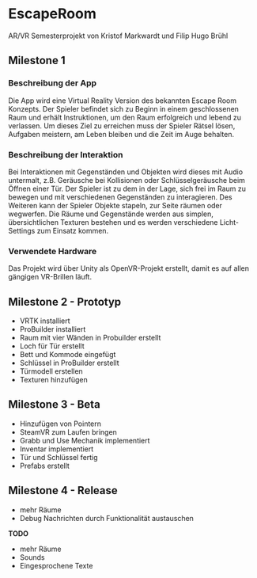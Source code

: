 # EscapeRoom
AR/VR Semesterprojekt von Kristof Markwardt und Filip Hugo Brühl

## Milestone 1
### Beschreibung der App
Die App wird eine Virtual Reality Version des bekannten Escape Room Konzepts.
Der Spieler befindet sich zu Beginn in einem geschlossenen Raum und erhält
Instruktionen, um den Raum erfolgreich und lebend zu verlassen. Um dieses Ziel zu
erreichen muss der Spieler Rätsel lösen, Aufgaben meistern, am Leben bleiben und
die Zeit im Auge behalten.

### Beschreibung der Interaktion
Bei Interaktionen mit Gegenständen und Objekten wird dieses mit Audio untermalt,
z.B. Geräusche bei Kollisionen oder Schlüsselgeräusche beim Öffnen einer Tür.
Der Spieler ist zu dem in der Lage, sich frei im Raum zu bewegen und mit
verschiedenen Gegenständen zu interagieren. Des Weiteren kann der Spieler Objekte
stapeln, zur Seite räumen oder wegwerfen.
Die Räume und Gegenstände werden aus simplen, übersichtlichen Texturen bestehen
und es werden verschiedene Licht-Settings zum Einsatz kommen.

### Verwendete Hardware
Das Projekt wird über Unity als OpenVR-Projekt erstellt, damit es auf allen gängigen
VR-Brillen läuft.

## Milestone 2 - Prototyp
+ VRTK installiert
+ ProBuilder installiert
+ Raum mit vier Wänden in Probuilder erstellt
+ Loch für Tür erstellt
+ Bett und Kommode eingefügt
+ Schlüssel in ProBuilder erstellt
+ Türmodell erstellen
+ Texturen hinzufügen

## Milestone 3 - Beta
+ Hinzufügen von Pointern
+ SteamVR zum Laufen bringen
+ Grabb und Use Mechanik implementiert
+ Inventar implementiert
+ Tür und Schlüssel fertig
+ Prefabs erstellt

## Milestone 4 - Release
+ mehr Räume
+ Debug Nachrichten durch Funktionalität austauschen

**TODO**
+ mehr Räume
+ Sounds
+ Eingesprochene Texte



